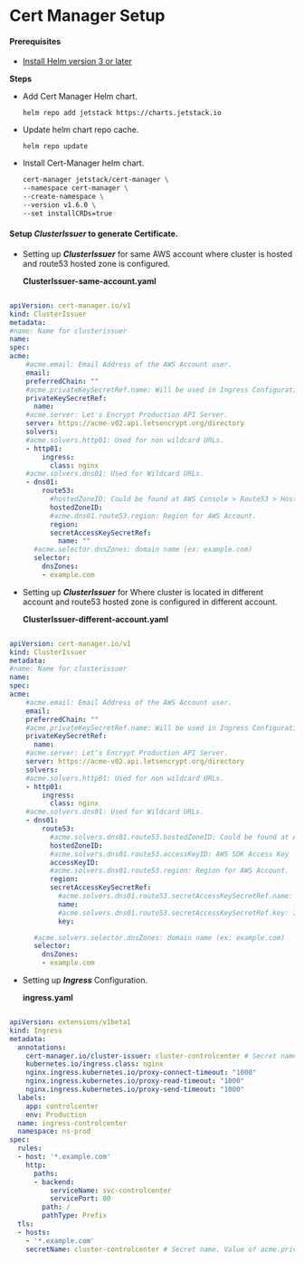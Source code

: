 # Cert Manager Setup

#### Prerequisites
- [Install Helm version 3 or later](https://helm.sh/docs/intro/install/)

**Steps**

- Add Cert Manager Helm chart.
  
  ``` helm repo add jetstack https://charts.jetstack.io ```

- Update helm chart repo cache.
  
  ``` helm repo update ```

- Install Cert-Manager helm chart.
  
  ```bash helm install \
  cert-manager jetstack/cert-manager \
  --namespace cert-manager \
  --create-namespace \
  --version v1.6.0 \
  --set installCRDs=true 
  ```


#### Setup *ClusterIssuer* to generate Certificate.

- Setting up ***ClusterIssuer*** for same AWS account where cluster is hosted and route53 hosted zone is configured.
  
  **ClusterIssuer-same-account.yaml**

```yaml

apiVersion: cert-manager.io/v1
kind: ClusterIssuer
metadata:
#name: Name for clusterissuer
name: 
spec:
acme:
    #acme.email: Email Address of the AWS Account user.
    email: 
    preferredChain: ""
    #acme.privateKeySecretRef.name: Will be used in Ingress Configuration to point the certificate.
    privateKeySecretRef:
      name:
    #acme.server: Let's Encrypt Production API Server. 
    server: https://acme-v02.api.letsencrypt.org/directory 
    solvers:
    #acme.solvers.http01: Used for non wildcard URLs.
    - http01: 
        ingress:
          class: nginx
    #acme.solvers.dns01: Used for Wildcard URLs.      
    - dns01:
        route53:
          #hostedZoneID: Could be found at AWS Console > Route53 > Hosted Zone > Select any existing > Hosted Zone Details
          hostedZoneID:
          #acme.dns01.route53.region: Region for AWS Account.
          region: 
          secretAccessKeySecretRef:
            name: ""
      #acme.selector.dnsZones: domain name (ex: example.com) 
      selector:
        dnsZones:
        - example.com

```

- Setting up ***ClusterIssuer*** for Where cluster is located in different account and route53 hosted zone is configured in different account.
  
  **ClusterIssuer-different-account.yaml**

```yaml

apiVersion: cert-manager.io/v1
kind: ClusterIssuer
metadata:
#name: Name for clusterissuer
name: 
spec:
acme:
    #acme.email: Email Address of the AWS Account user.
    email: 
    preferredChain: ""
    #acme.privateKeySecretRef.name: Will be used in Ingress Configuration to point the certificate.
    privateKeySecretRef:
      name:
    #acme.server: Let's Encrypt Production API Server. 
    server: https://acme-v02.api.letsencrypt.org/directory 
    solvers:
    #acme.solvers.http01: Used for non wildcard URLs.
    - http01: 
        ingress:
          class: nginx
    #acme.solvers.dns01: Used for Wildcard URLs.      
    - dns01:
        route53:
          #acme.solvers.dns01.route53.hostedZoneID: Could be found at AWS Console > Route53 > Hosted Zone > Select any existing > Hosted Zone Details
          hostedZoneID:
          #acme.solvers.dns01.route53.accessKeyID: AWS SDK Access Key 
          accessKeyID:
          #acme.solvers.dns01.route53.region: Region for AWS Account.
          region: 
          secretAccessKeySecretRef:
            #acme.solvers.dns01.route53.secretAccessKeySecretRef.name: Secret name in Kubernetes cluster where AWS SDK Secret API Key is stored.
            name: 
            #acme.solvers.dns01.route53.secretAccessKeySecretRef.key: Inside of Kubernetes Secret's key pair. ex: aws-secret-key: 294snnsicsdbnwiw9du7274h
            key: 

      #acme.solvers.selector.dnsZones: domain name (ex: example.com) 
      selector:
        dnsZones:
        - example.com

```

- Setting up ***Ingress*** Configuration.
  
  **ingress.yaml**

```yaml

apiVersion: extensions/v1beta1
kind: Ingress
metadata:
  annotations:
    cert-manager.io/cluster-issuer: cluster-controlcenter # Secret name, Value of acme.privateKeySecretRef.name in ClusterIssuer YAML Configuration file 
    kubernetes.io/ingress.class: nginx
    nginx.ingress.kubernetes.io/proxy-connect-timeout: "1000"
    nginx.ingress.kubernetes.io/proxy-read-timeout: "1000"
    nginx.ingress.kubernetes.io/proxy-send-timeout: "1000"
  labels:
    app: controlcenter
    env: Production
  name: ingress-controlcenter
  namespace: ns-prod
spec:
  rules:
  - host: '*.example.com'
    http:
      paths:
      - backend:
          serviceName: svc-controlcenter
          servicePort: 80
        path: /
        pathType: Prefix
  tls:
  - hosts:
    - '*.example.com'
    secretName: cluster-controlcenter # Secret name, Value of acme.privateKeySecretRef.name in ClusterIssuer YAML Configuration file

```